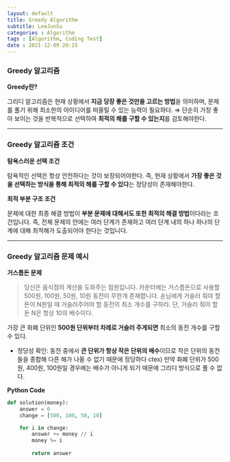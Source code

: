 ```yaml
---
layout: default
title: Greedy Algorithm
subtitle: LeeJunSu
categories : Algorithm
tags : [Algorithm, Coding Test]
date : 2021-12-09 20:15
---
```

### Greedy 알고리즘

**Greedy란?**

그리디 알고리즘은 현재 상황에서 **지금 당장 좋은 것만을 고르는 방법**을 의미하며, 문제를 풀기 위해 최소한의 아이디어를 떠올릴 수 있는 능력이 필요하다.
⇒ 단순히 가장 좋아 보이는 것을 반복적으로 선택하여 **최적의 해를 구할 수 있는지**를 검토해야한다.

---
### Greedy 알고리즘 조건

**탐욕스러운 선택 조건**

탐욕적인 선택은 항상 안전하다는 것이 보장되어야한다. 
즉, 현재 상황에서 **가장 좋은 것을 선택하는 방식을 통해 최적의 해를 구할 수 
있다**는 정당성이 존재해야한다.

**최적 부분 구조 조건**

문제에 대한 최종 해결 방법이 **부분 문제에 대해서도 또한 최적의 해결 방법**이다라는 조건입니다.
즉,  전체 문제의 안에는 여러 단계가 존재하고 여러 단계 내의 하나 하나의 단계에 대해 최적해가 도출되어야 한다는 것입니다.

---

### Greedy 알고리즘 문제 예시

**거스름돈 문제**

> 당신은 음식점의 계산을 도와주는 점원입니다. 카운터에는 거스름돈으로 사용할 500원, 100원, 50원, 10원 동전이 무한개 존재합니다. 손님에게 거슬러 줘야 할 돈이 N원일 때 거슬러주어야 할 동전의 최소 개수를 구하라. 단, 거슬러 줘야 할 돈 N은 항상 10의 배수이다.
> 

가장 큰 화폐 단위인 **500원 단위부터 차례로 거슬러 주게되면** 최소의 동전 개수를 구할 수 있다.

- 정당성 확인: 동전 중에서 **큰 단위가 항상 작은 단위의 배수**이므로 작은 단위의 동전들을 종합해 다른 해가 나올 수 없기 때문에 정당하다
ctex) 만약 화폐 단위가 500원, 400원, 100원일 경우에는 배수가 아니게 되기 때문에 그리디 방식으로 풀 수 없다.

**Python Code**

```python
def solution(money):
    answer = 0
    change = [500, 100, 50, 10]

    for i in change:
        answer += money // i
        money %= i
    
		return answer
```
